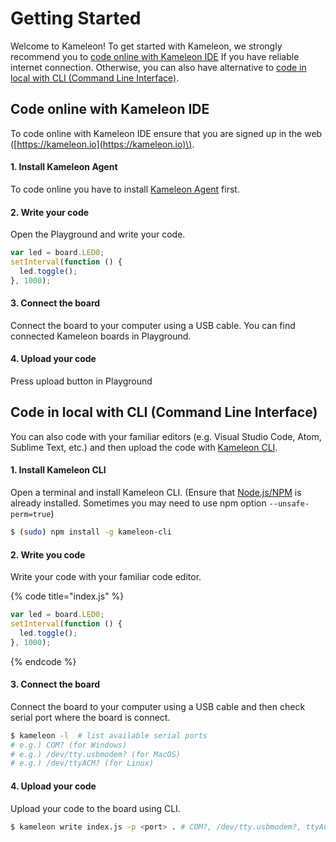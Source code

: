 # Getting Started

Welcome to Kameleon! To get started with Kameleon, we strongly recommend you to [code online with Kameleon IDE](getting_started.md#code-online-with-kameleon-ide) If you have reliable internet connection. Otherwise, you can also have alternative to [code in local with CLI \(Command Line Interface\)](getting_started.md#code-in-local-with-cli-command-line-interface).

## Code online with Kameleon IDE

To code online with Kameleon IDE ensure that you are signed up in the web \([https://kameleon.io](https://kameleon.io)\).

#### 1. Install Kameleon Agent

To code online you have to install [Kameleon Agent](https://kameleon.io/agent) first.

#### 2. Write your code

Open the Playground and write your code.

```javascript
var led = board.LED0;
setInterval(function () {
  led.toggle();
}, 1000);
```

#### 3. Connect the board

Connect the board to your computer using a USB cable. You can find connected Kameleon boards in Playground.

#### 4. Upload your code

Press upload button in Playground

## Code in local with CLI \(Command Line Interface\)

You can also code with your familiar editors \(e.g. Visual Studio Code, Atom, Sublime Text, etc.\) and then upload the code with [Kameleon CLI](https://github.com/kameleon-project/kameleon-cli).

#### 1. Install Kameleon CLI

Open a terminal and install Kameleon CLI. \(Ensure that [Node.js/NPM](https://nodejs.org/) is already installed. Sometimes you may need to use npm option `--unsafe-perm=true`\)

```bash
$ (sudo) npm install -g kameleon-cli
```

#### 2. Write you code

Write your code with your familiar code editor.

{% code title="index.js" %}
```javascript
var led = board.LED0;
setInterval(function () {
  led.toggle();
}, 1000);
```
{% endcode %}

#### 3. Connect the board

Connect the board to your computer using a USB cable and then check serial port where the board is connect.

```bash
$ kameleon -l  # list available serial ports
# e.g.) COM? (for Windows)
# e.g.) /dev/tty.usbmodem? (for MacOS)
# e.g.) /dev/ttyACM? (for Linux)
```

#### 4. Upload your code

Upload your code to the board using CLI.

```bash
$ kameleon write index.js -p <port> . # COM?, /dev/tty.usbmodem?, ttyACM?
```



